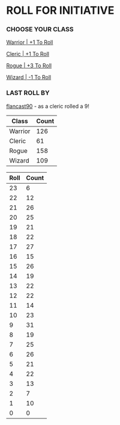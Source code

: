 # ROLL FOR INITIATIVE
### CHOOSE YOUR CLASS

[Warrior | +1 To Roll](https://github.com/benjaminsampica/benjaminsampica/issues/new?title=roll%7Cwarrior&body=Just+click+%27Submit+new+issue%27.)

[Cleric | +1 To Roll](https://github.com/benjaminsampica/benjaminsampica/issues/new?title=roll%7Ccleric&body=Just+click+%27Submit+new+issue%27.)

[Rogue | +3 To Roll](https://github.com/benjaminsampica/benjaminsampica/issues/new?title=roll%7Crogue&body=Just+click+%27Submit+new+issue%27.)

[Wizard | -1 To Roll](https://github.com/benjaminsampica/benjaminsampica/issues/new?title=roll%7Cwizard&body=Just+click+%27Submit+new+issue%27.)
### LAST ROLL BY
[flancast90](https://www.github.com/flancast90) - as a cleric rolled a 9!

|Class|Count|
|-|-|
|Warrior|126|
|Cleric|61|
|Rogue|158|
|Wizard|109|

|Roll|Count|
|-|-|
|23|6
|22|12
|21|26
|20|25
|19|21
|18|22
|17|27
|16|15
|15|26
|14|19
|13|22
|12|22
|11|14
|10|23
|9|31
|8|19
|7|25
|6|26
|5|21
|4|22
|3|13
|2|7
|1|10
|0|0
